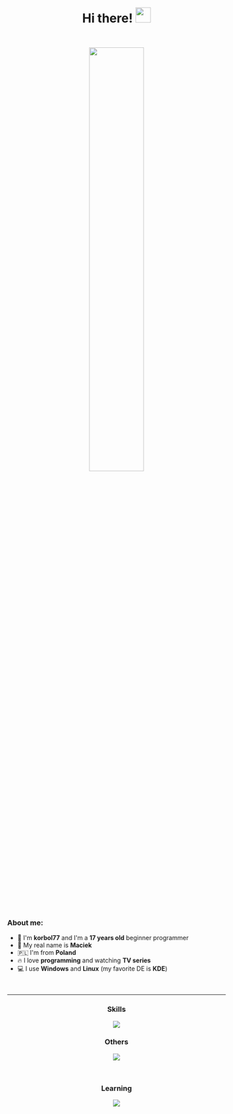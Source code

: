 <h1 align="center">
    Hi there! 
    <img src="https://user-images.githubusercontent.com/74038190/214644152-52f47eb3-5e31-4f47-8758-05c9468d5596.gif" alt="" width="35" />
</h1>

<br>

<p align="center">
    <img src="https://github.com/Anmol-Baranwal/Cool-GIFs-For-GitHub/assets/74038190/403af6cc-32fd-4026-8fb5-ae523bf899c3" alt="" width="50%">
</p>

<br>

<h3>About me:</h3>
<ul>
    <li>
        👋 I'm <b>korbol77</b> and I'm a <b>17 years old</b> beginner programmer
    </li>
    <li>
        💫 My real name is <b>Maciek</b>
    </li>
    <li>
        🇵🇱 I'm from <b>Poland</b>
    </li>
    <li>
        🔥 I love <b>programming</b> and watching <b>TV series</b>
    </li>
    <li>
        💻 I use <b>Windows</b> and <b>Linux</b> (my favorite DE is <b>KDE</b>)
    </li>
</ul>

<br>
<hr>

<h3 align="center">Skills</h3>
<p align="center">
    <img src="https://skillicons.dev/icons?i=html,css,js,php,py&perline=5">
</p>

<h3 align="center">Others</h3>
<p align="center">
    <img src="https://skillicons.dev/icons?i=windows,arch,debian,git,mysql,vscode,visualstudio&perline=5">
</p>

<br>

<h3 align="center">Learning</h3>
<p align="center">
    <img src="https://skillicons.dev/icons?i=go,java,react,ts&perline=5">
</p>
